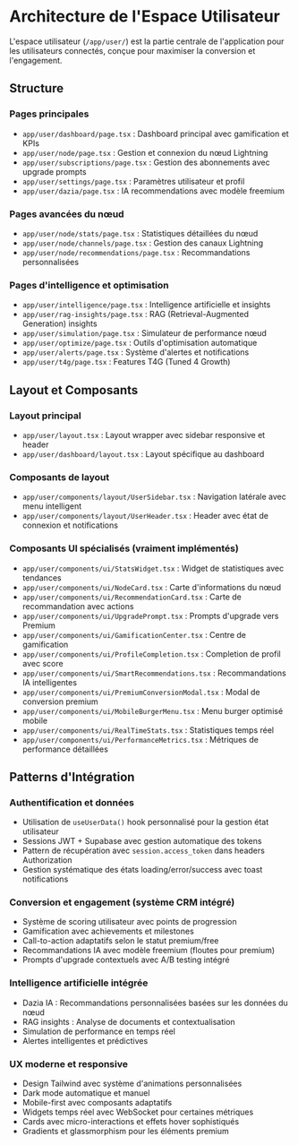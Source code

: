# Architecture de l'Espace Utilisateur

L'espace utilisateur (`/app/user/`) est la partie centrale de l'application pour les utilisateurs connectés, conçue pour maximiser la conversion et l'engagement.

## Structure

### Pages principales
- `app/user/dashboard/page.tsx` : Dashboard principal avec gamification et KPIs
- `app/user/node/page.tsx` : Gestion et connexion du nœud Lightning
- `app/user/subscriptions/page.tsx` : Gestion des abonnements avec upgrade prompts
- `app/user/settings/page.tsx` : Paramètres utilisateur et profil
- `app/user/dazia/page.tsx` : IA recommendations avec modèle freemium

### Pages avancées du nœud
- `app/user/node/stats/page.tsx` : Statistiques détaillées du nœud
- `app/user/node/channels/page.tsx` : Gestion des canaux Lightning
- `app/user/node/recommendations/page.tsx` : Recommandations personnalisées

### Pages d'intelligence et optimisation
- `app/user/intelligence/page.tsx` : Intelligence artificielle et insights
- `app/user/rag-insights/page.tsx` : RAG (Retrieval-Augmented Generation) insights
- `app/user/simulation/page.tsx` : Simulateur de performance nœud
- `app/user/optimize/page.tsx` : Outils d'optimisation automatique
- `app/user/alerts/page.tsx` : Système d'alertes et notifications
- `app/user/t4g/page.tsx` : Features T4G (Tuned 4 Growth)

## Layout et Composants

### Layout principal
- `app/user/layout.tsx` : Layout wrapper avec sidebar responsive et header
- `app/user/dashboard/layout.tsx` : Layout spécifique au dashboard

### Composants de layout
- `app/user/components/layout/UserSidebar.tsx` : Navigation latérale avec menu intelligent
- `app/user/components/layout/UserHeader.tsx` : Header avec état de connexion et notifications

### Composants UI spécialisés (vraiment implémentés)
- `app/user/components/ui/StatsWidget.tsx` : Widget de statistiques avec tendances
- `app/user/components/ui/NodeCard.tsx` : Carte d'informations du nœud
- `app/user/components/ui/RecommendationCard.tsx` : Carte de recommandation avec actions
- `app/user/components/ui/UpgradePrompt.tsx` : Prompts d'upgrade vers Premium
- `app/user/components/ui/GamificationCenter.tsx` : Centre de gamification
- `app/user/components/ui/ProfileCompletion.tsx` : Completion de profil avec score
- `app/user/components/ui/SmartRecommendations.tsx` : Recommandations IA intelligentes
- `app/user/components/ui/PremiumConversionModal.tsx` : Modal de conversion premium
- `app/user/components/ui/MobileBurgerMenu.tsx` : Menu burger optimisé mobile
- `app/user/components/ui/RealTimeStats.tsx` : Statistiques temps réel
- `app/user/components/ui/PerformanceMetrics.tsx` : Métriques de performance détaillées

## Patterns d'Intégration

### Authentification et données
- Utilisation de `useUserData()` hook personnalisé pour la gestion état utilisateur
- Sessions JWT + Supabase avec gestion automatique des tokens
- Pattern de récupération avec `session.access_token` dans headers Authorization
- Gestion systématique des états loading/error/success avec toast notifications

### Conversion et engagement (système CRM intégré)
- Système de scoring utilisateur avec points de progression
- Gamification avec achievements et milestones
- Call-to-action adaptatifs selon le statut premium/free
- Recommandations IA avec modèle freemium (floutes pour premium)
- Prompts d'upgrade contextuels avec A/B testing intégré

### Intelligence artificielle intégrée
- Dazia IA : Recommandations personnalisées basées sur les données du nœud
- RAG insights : Analyse de documents et contextualisation
- Simulation de performance en temps réel
- Alertes intelligentes et prédictives

### UX moderne et responsive
- Design Tailwind avec système d'animations personnalisées
- Dark mode automatique et manuel
- Mobile-first avec composants adaptatifs
- Widgets temps réel avec WebSocket pour certaines métriques
- Cards avec micro-interactions et effets hover sophistiqués
- Gradients et glassmorphism pour les éléments premium